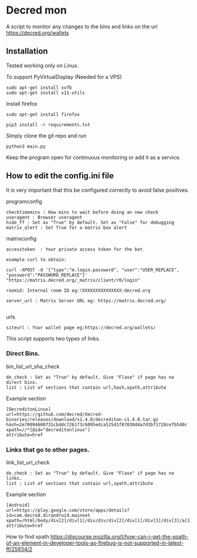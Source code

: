 # Decred mon

A script to monitor any changes to the bins and links on the url https://decred.org/wallets

## Installation 

Tested working only on Linux. 


To support PyVirtualDisplay (Needed for a VPS)

```
sudo apt-get install xvfb
sudo apt-get install x11-utils
```

Install firefox
```
sudo apt-get install firefox

```

```
pip3 install -r requirements.txt
```

Simply clone the git repo and run

```
python3 main.py
```

Keep the program open for continuous monitoring or add it as a service. 

## How to edit the config.ini file


It is very important that this be configured correctly to avoid false positives. 

programconfig

```
checktimemins : How mins to wait before doing an new check
useragent : Browser useragent
hide_ff : Set as "True" by default. Set as "False" for debugging
matrix_alert : Set True for a matrix box alert
```


matrixconfig

```
accesstoken  : Your private access token for the bot

example curl to obtain:

curl -XPOST -d '{"type":"m.login.password", "user":"USER_REPLACE", "password":"PASSWORD_REPLACE"}' "https://matrix.decred.org/_matrix/client/r0/login"

roomid: Internal room ID eg:!XXXXXXXXXXXXXXX:decred.org

server_url : Matrix Server URL eg: https://matrix.decred.org/


```

urls

```
siteurl : Your wallet page eg:https://decred.org/wallets/
```

This script supports two types of links. 

### Direct Bins.

bin_list_url_sha_check

```
do_check : Set as "True" by default. Give "Flase" if page has no direct bins.
list : List of sections that contain url,hash,xpath,attribute

```

Example section

```
[DecreditonLinux]
url=https://github.com/decred/decred-binaries/releases/download/v1.4.0/decrediton-v1.4.0.tar.gz
hash=2e70094600731cbddc7261f3c6095edca525d1f87030d4a7d3bf1720cefb548c
xpath=//*[@id="decreditonlinux"]
attribute=href
```



### Links that go to other pages.


link_list_url_check

```
do_check : Set as "True" by default. Give "Flase" if page has no links.
list : List of sections that contain url,xpath,attribute

```


Example section

```
[Android]
url=https://play.google.com/store/apps/details?id=com.decred.dcrandroid.mainnet
xpath=/html/body/div[2]/div[1]/div/div/div[2]/div[1]/div[3]/div[3]/a[1]
attribute=href

```

How to find xpath https://discourse.mozilla.org/t/how-can-i-get-the-xpath-of-an-element-in-developer-tools-as-firebug-is-not-supported-in-latest-ff/25934/2
